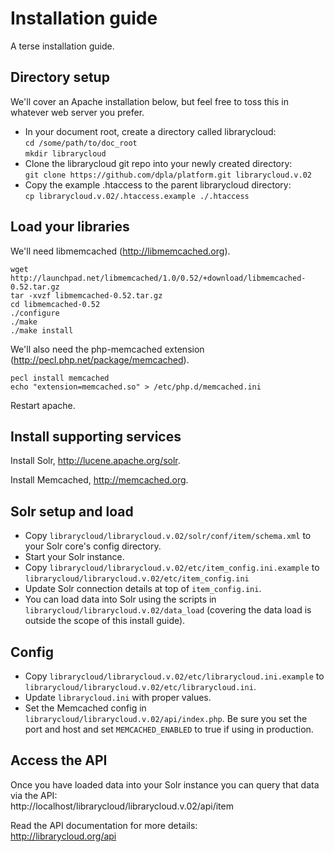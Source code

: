 Installation guide
=============

A terse installation guide.

Directory setup
-----

We'll cover an Apache installation below, but feel free to toss this in whatever web server you prefer.

* In your document root, create a directory called librarycloud:  
  `cd /some/path/to/doc_root`  
  `mkdir librarycloud`
* Clone the librarycloud git repo into your newly created directory:  
  `git clone https://github.com/dpla/platform.git librarycloud.v.02`
* Copy the example .htaccess to the parent librarycloud directory:  
  `cp librarycloud.v.02/.htaccess.example ./.htaccess`


Load your libraries
-----

We'll need libmemcached (http://libmemcached.org).

````
wget http://launchpad.net/libmemcached/1.0/0.52/+download/libmemcached-0.52.tar.gz
tar -xvzf libmemcached-0.52.tar.gz
cd libmemcached-0.52
./configure
./make
./make install
````

We'll also need the php-memcached extension (http://pecl.php.net/package/memcached).

````
pecl install memcached
echo "extension=memcached.so" > /etc/php.d/memcached.ini
````

Restart apache.


Install supporting services
-----

Install Solr, http://lucene.apache.org/solr.

Install Memcached, http://memcached.org.


Solr setup and load
-----

* Copy `librarycloud/librarycloud.v.02/solr/conf/item/schema.xml` to your Solr core's config directory.
* Start your Solr instance.
* Copy `librarycloud/librarycloud.v.02/etc/item_config.ini.example` to `librarycloud/librarycloud.v.02/etc/item_config.ini`
* Update Solr connection details at top of `item_config.ini`.
* You can load data into Solr using the scripts in `librarycloud/librarycloud.v.02/data_load` (covering the data load is outside the scope of this install guide).


Config
-----

* Copy `librarycloud/librarycloud.v.02/etc/librarycloud.ini.example` to `librarycloud/librarycloud.v.02/etc/librarycloud.ini`.
* Update `librarycloud.ini` with proper values.
* Set the Memcached config in `librarycloud/librarycloud.v.02/api/index.php`. Be sure you set the port and host and set `MEMCACHED_ENABLED` to true if using in production.


Access the API
-----

Once you have loaded data into your Solr instance you can query that data via the API:  
http://localhost/librarycloud/librarycloud.v.02/api/item

Read the API documentation for more details:  
http://librarycloud.org/api